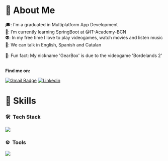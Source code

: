 <h1>👋 About Me</h1>
  🎓: I'm a graduated in Multiplatform App Development <br>
  🌱: I’m currently learning SpringBoot at @IT-Academy-BCN<br>
  👽: In my free time I love to play videogames, watch movies and listen music <br>
  💬: We can talk in English, Spanish and Catalan <br>
  <br>
  👾: Fun fact: My nickname 'GearBox' is due to the videogame 'Bordelands 2'<br>
  <br>

  **Find me on:**

[![Gmail Badge](https://img.shields.io/badge/-Gmail-c71610?style=flat&logo=Gmail&logoColor=white&link=mailto:tk7.mrm@gmail.com)](mailto:tk7.mrm@gmail.com)
[![Linkedin](https://img.shields.io/badge/-Linkedin-blue?style=flat&logo=Linkedin&logoColor=white&link=https://www.linkedin.com/in/lnkdin-matiasmeza/)](https://www.linkedin.com/in/lnkdin-matiasmeza/)


<h1>👻 Skills</h1>

### 🛠 &nbsp;Tech Stack
<p align="left">
  <a href="https://github.com/RustyGearBox">
    <img src="https://skillicons.dev/icons?i=java,spring,mysql,mongodb,html,css,bootstrap,postman" />
  </a>
</p>

### ⚙️ &nbsp;Tools
<p align="left">
  <a href="https://github.com/RustyGearBox">
    <img src="https://skillicons.dev/icons?i=git,github,idea,vscode,windows,netbeans" />
  </a>
</p>
